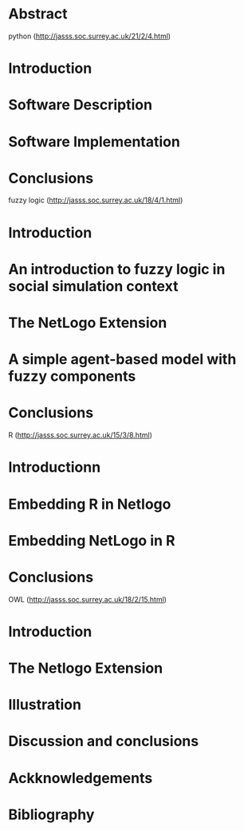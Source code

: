 # Abstract 

python  (http://jasss.soc.surrey.ac.uk/21/2/4.html)

# Introduction
# Software Description
# Software Implementation
# Conclusions

fuzzy logic (http://jasss.soc.surrey.ac.uk/18/4/1.html)

# Introduction
# An introduction to fuzzy logic in social simulation context
# The NetLogo Extension
# A simple agent-based model with fuzzy components
# Conclusions

R (http://jasss.soc.surrey.ac.uk/15/3/8.html)

# Introductionn
# Embedding R in Netlogo
# Embedding NetLogo in  R
# Conclusions

OWL (http://jasss.soc.surrey.ac.uk/18/2/15.html)

# Introduction
# The Netlogo Extension
# Illustration
# Discussion and conclusions

# Ackknowledgements
# Bibliography



